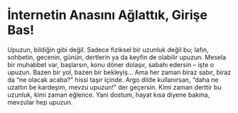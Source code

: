 # İnternetin Anasını Ağlattık, Girişe Bas!

Upuzun, bildiğin gibi değil. Sadece fiziksel bir uzunluk değil bu; lafın, sohbetin, gecenin, günün, dertlerin ya da keyfin de olabilir upuzun. Mesela bir muhabbet var, başlarsın, konu döner dolaşır, sabahı edersin – işte o upuzun. Bazen bir yol, bazen bir bekleyiş… Ama her zaman biraz sabır, biraz da “ne olacak acaba?” hissi taşır içinde. Argo dilde kullanırsan, “daha ne uzattın be kardeşim, mevzu upuzun!” der geçersin. Kimi zaman derttir bu uzunluk, kimi zaman eğlence. Yani dostum, hayat kısa diyene bakma, mevzular hep upuzun.
